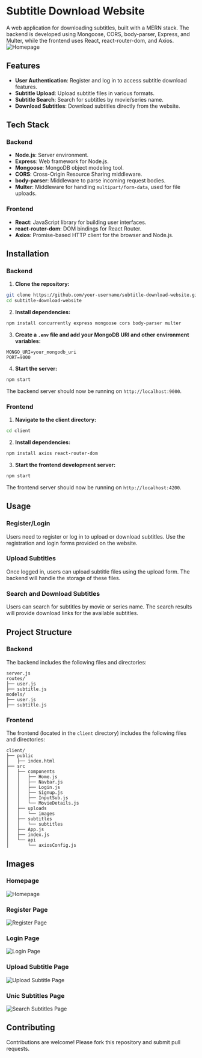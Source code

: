 # Subtitle Download Website

A web application for downloading subtitles, built with a MERN stack. The backend is developed using Mongoose, CORS, body-parser, Express, and Multer, while the frontend uses React, react-router-dom, and Axios.
![Homepage](https://github.com/sahan026/images/blob/main/image1.png)

## Features

- **User Authentication**: Register and log in to access subtitle download features.
- **Subtitle Upload**: Upload subtitle files in various formats.
- **Subtitle Search**: Search for subtitles by movie/series name.
- **Download Subtitles**: Download subtitles directly from the website.

## Tech Stack

### Backend

- **Node.js**: Server environment.
- **Express**: Web framework for Node.js.
- **Mongoose**: MongoDB object modeling tool.
- **CORS**: Cross-Origin Resource Sharing middleware.
- **body-parser**: Middleware to parse incoming request bodies.
- **Multer**: Middleware for handling `multipart/form-data`, used for file uploads.

### Frontend

- **React**: JavaScript library for building user interfaces.
- **react-router-dom**: DOM bindings for React Router.
- **Axios**: Promise-based HTTP client for the browser and Node.js.

## Installation

### Backend

1. **Clone the repository:**

```bash
git clone https://github.com/your-username/subtitle-download-website.git
cd subtitle-download-website
```

2. **Install dependencies:**

```bash
npm install concurrently express mongoose cors body-parser multer
```

3. **Create a `.env` file and add your MongoDB URI and other environment variables:**

```
MONGO_URI=your_mongodb_uri
PORT=9000
```

4. **Start the server:**

```bash
npm start
```

The backend server should now be running on `http://localhost:9000`.

### Frontend

1. **Navigate to the client directory:**

```bash
cd client
```

2. **Install dependencies:**

```bash
npm install axios react-router-dom
```

3. **Start the frontend development server:**

```bash
npm start
```

The frontend server should now be running on `http://localhost:4200`.

## Usage

### Register/Login

Users need to register or log in to upload or download subtitles. Use the registration and login forms provided on the website.

### Upload Subtitles

Once logged in, users can upload subtitle files using the upload form. The backend will handle the storage of these files.

### Search and Download Subtitles

Users can search for subtitles by movie or series name. The search results will provide download links for the available subtitles.

## Project Structure

### Backend

The backend includes the following files and directories:

```plaintext
server.js
routes/
├── user.js
├── subtitle.js
models/
├── user.js
├── subtitle.js
```

### Frontend

The frontend (located in the `client` directory) includes the following files and directories:

```plaintext
client/
├── public
│   ├── index.html
├── src
│   ├── components
│   │   ├── Home.js
│   │   ├── Navbar.js
│   │   ├── Login.js
│   │   ├── Signup.js
│   │   ├── InputSub.js
│   │   └── MovieDetails.js
│   ├── uploads
│   │   └── images
│   ├── subtitles
│   │   └── subtitles
│   ├── App.js
│   ├── index.js
│   └── api
│       └── axiosConfig.js
```

## Images

### Homepage

![Homepage](https://github.com/sahan026/images/blob/main/image1.png)

### Register Page

![Register Page](https://github.com/sahan026/images/blob/main/image3.png)

### Login Page

![Login Page](https://github.com/sahan026/images/blob/main/image2.png)

### Upload Subtitle Page

![Upload Subtitle Page](https://github.com/sahan026/images/blob/main/image4.png)

### Unic Subtitles Page

![Search Subtitles Page](https://github.com/sahan026/images/blob/main/image5.png)

## Contributing

Contributions are welcome! Please fork this repository and submit pull requests.
